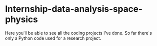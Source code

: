 # Internship-data-analysis-space-physics
Here you'll be able to see all the coding projects I've done.
So far there's only a Python code used for a research project.
